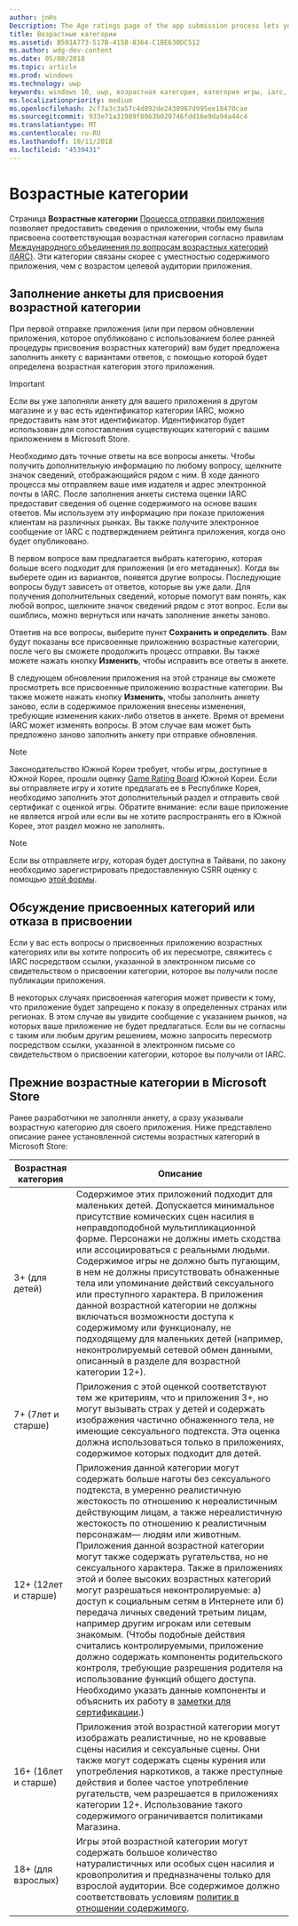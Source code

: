 ```yaml
---
author: jnHs
Description: The Age ratings page of the app submission process lets you provide information about your app so it can receive the appropriate age ratings from the International Age Ratings Coalition (IARC).
title: Возрастные категории
ms.assetid: B501A773-517B-4158-8364-C1BE630DC512
ms.author: wdg-dev-content
ms.date: 05/08/2018
ms.topic: article
ms.prod: windows
ms.technology: uwp
keywords: windows 10, uwp, возрастная категория, категория игры, iarc, оценка, анкета, комиссия по оценке, оценка содержимого
ms.localizationpriority: medium
ms.openlocfilehash: 2cf7a3c3a57c4d892de2438967d995ee18470cae
ms.sourcegitcommit: 933e71a31989f8063b020746fdd16e9da94a44c4
ms.translationtype: MT
ms.contentlocale: ru-RU
ms.lasthandoff: 10/11/2018
ms.locfileid: "4539431"
---
```

# <a name="age-ratings"></a>Возрастные категории

Страница **Возрастные категории** [Процесса отправки приложения](app-submissions.md) позволяет предоставить сведения о приложении, чтобы ему была присвоена соответствующая возрастная категория согласно правилам [Международного объединения по вопросам возрастных категорий (IARC)](http://go.microsoft.com/fwlink/p/?LinkId=716854). Эти категории связаны скорее с уместностью содержимого приложения, чем с возрастом целевой аудитории приложения.

## <a name="answering-the-age-ratings-questionnaire"></a>Заполнение анкеты для присвоения возрастной категории

При первой отправке приложения (или при первом обновлении приложения, которое опубликовано с использованием более ранней процедуры присвоения возрастных категорий) вам будет предложена заполнить анкету с вариантами ответов, с помощью которой будет определена возрастная категория этого приложения.

> [!IMPORTANT]
> Если вы уже заполняли анкету для вашего приложения в другом магазине и у вас есть идентификатор категории IARC, можно предоставить нам этот идентификатор. Идентификатор будет использован для сопоставления существующих категорий с вашим приложением в Microsoft Store.

Необходимо дать точные ответы на все вопросы анкеты. Чтобы получить дополнительную информацию по любому вопросу, щелкните значок сведений, отображающийся рядом с ним. В ходе данного процесса мы отправляем ваше имя издателя и адрес электронной почты в IARC. После заполнения анкеты система оценки IARC предоставит сведения об оценке содержимого на основе ваших ответов. Мы используем эту информацию при показе приложения клиентам на различных рынках. Вы также получите электронное сообщение от IARC с подтверждением рейтинга приложения, когда оно будет опубликовано.

В первом вопросе вам предлагается выбрать категорию, которая больше всего подходит для приложения (и его метаданных). Когда вы выберете один из вариантов, появятся другие вопросы. Последующие вопросы будут зависеть от ответов, которые вы уже дали. Для получения дополнительных сведений, которые помогут вам понять, как любой вопрос, щелкните значок сведений рядом с этот вопрос. Если вы ошиблись, можно вернуться или начать заполнение анкеты заново.

Ответив на все вопросы, выберите пункт **Сохранить и определить**. Вам будут показаны все присвоенные приложению возрастные категории, после чего вы сможете продолжить процесс отправки. Вы также можете нажать кнопку **Изменить**, чтобы исправить все ответы в анкете.

В следующем обновлении приложения на этой странице вы сможете просмотреть все присвоенные приложению возрастные категории. Вы также можете нажать кнопку **Изменить**, чтобы заполнить анкету заново, если в содержимое приложения внесены изменения, требующие изменения каких-либо ответов в анкете. Время от времени IARC может изменять вопросы. В этом случае вам может быть предложено заново заполнить анкету при отправке обновления.

<span id="boards" />

> [!NOTE]
> Законодательство Южной Кореи требует, чтобы игры, доступные в Южной Корее, прошли оценку [Game Rating Board](http://go.microsoft.com/fwlink/p/?LinkId=228256) Южной Кореи. Если вы отправляете игру и хотите предлагать ее в Республике Корея, необходимо заполнить этот дополнительный раздел и отправить свой сертификат с оценкой игры. Обратите внимание: если ваше приложение не является игрой или если вы не хотите распространять его в Южной Корее, этот раздел можно не заполнять.

> [!NOTE]
> Если вы отправляете игру, которая будет доступна в Тайвани, по закону необходимо зарегистрировать предоставленную CSRR оценку с помощью [этой формы](https://go.microsoft.com/fwlink/?linkid=867281). 

<span id="appeal" />

## <a name="appealing-ratings-or-refused-classifications"></a>Обсуждение присвоенных категорий или отказа в присвоении

Если у вас есть вопросы о присвоенных приложению возрастных категориях или вы хотите попросить об их пересмотре, свяжитесь с IARC посредством ссылки, указанной в электронном письме со свидетельством о присвоении категории, которое вы получили после публикации приложения.

В некоторых случаях присвоенная категория может привести к тому, что приложение будет запрещено к показу в определенных странах или регионах. В этом случае вы увидите сообщение с указанием рынков, на которых ваше приложение не будет предлагаться. Если вы не согласны с таким или любым другим решением, можно запросить пересмотр посредством ссылки, указанной в электронном письме со свидетельством о присвоении категории, которое вы получили от IARC.


## <a name="previous-microsoft-store-age-ratings"></a>Прежние возрастные категории в Microsoft Store

Ранее разработчики не заполняли анкету, а сразу указывали возрастную категорию для своего приложения. Ниже представлено описание ранее установленной системы возрастных категорий в Microsoft Store:

| Возрастная категория                           | Описание                            |
|--------------------------------------|----------------------------------------|
| 3+ (для детей)     | Содержимое этих приложений подходит для маленьких детей. Допускается минимальное присутствие комических сцен насилия в неправдоподобной мультипликационной форме. Персонажи не должны иметь сходства или ассоциироваться с реальными людьми. Содержимое игры не должно быть пугающим, в нем не должны присутствовать обнаженные тела или упоминание действий сексуального или преступного характера. В приложения данной возрастной категории не должны включаться возможности доступа к содержимому или функционалу, не подходящему для маленьких детей (например, неконтролируемый сетевой обмен данными, описанный в разделе для возрастной категории 12+).            |
| 7+ (7лет и старше)   | Приложения с этой оценкой соответствуют тем же критериям, что и приложения 3+, но могут вызывать страх у детей и содержать изображения частично обнаженного тела, не имеющие сексуального подтекста. Эта оценка должна использоваться только в приложениях, содержимое которых подходит для детей.                                                                                   |
| 12+ (12лет и старше) | Приложения данной категории могут содержать больше наготы без сексуального подтекста, в умеренно реалистичную жестокость по отношению к нереалистичным действующим лицам, а также нереалистичную жестокость по отношению к реалистичным персонажам— людям или животным. Приложения данной возрастной категории могут также содержать ругательства, но не сексуального характера. Также в приложениях этой и более высоких возрастных категорий могут разрешаться неконтролируемые: а) доступ к социальным сетям в Интернете или б) передача личных сведений третьим лицам, например другим игрокам или сетевым знакомым. (Чтобы подобные действия считались контролируемыми, приложение должно содержать компоненты родительского контроля, требующие разрешения родителя на использование функций общего доступа. Необходимо указать данные компоненты и объяснить их работу в [заметки для сертификации](notes-for-certification.md).) |
| 16+ (16лет и старше) | Приложения этой возрастной категории могут изображать реалистичные, но не кровавые сцены насилия и сексуальные сцены. Они также могут содержать сцены курения или употребления наркотиков, а также преступные действия и более частое употребление ругательств, чем разрешается в приложениях категории 12+. Использование такого содержимого ограничивается политиками Магазина.                                                                                                                           |
| 18+ (для взрослых)            | Игры этой возрастной категории могут содержать большое количество натуралистичных или особых сцен насилия и кровопролития и предназначены только для взрослой аудитории. Все содержимое должно соответствовать условиям [политик в отношении содержимого](https://docs.microsoft.com/legal/windows/agreements/store-policies).                                                                                                                                                            |
